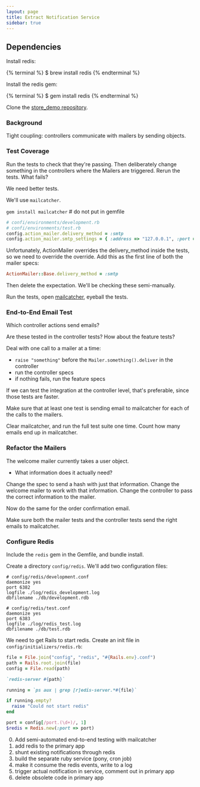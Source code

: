 ```yaml
---
layout: page
title: Extract Notification Service
sidebar: true
---
```


## Dependencies

Install redis:

{% terminal %}
$ brew install redis
{% endterminal %}

Install the redis gem:

{% terminal %}
$ gem install redis
{% endterminal %}

Clone the [store_demo repository](https://github.com/jumpstartlab/store_demo).

### Background

Tight coupling: controllers communicate with mailers by sending objects.

### Test Coverage

Run the tests to check that they're passing. Then deliberately change something in the controllers where the Mailers are triggered. Rerun the tests. What fails?

We need better tests.

We'll use `mailcatcher`.

`gem install mailcatcher` # do not put in gemfile

```ruby
# confi/environments/development.rb
# confi/environments/test.rb
config.action_mailer.delivery_method = :smtp
config.action_mailer.smtp_settings = { :address => "127.0.0.1", :port => 1025 }
```

Unfortunately, ActionMailer overrides the delivery_method inside the tests, so we need to override the override. Add this as the first line of both the mailer specs:

```ruby
ActionMailer::Base.delivery_method = :smtp
```

Then delete the expectation. We'll be checking these semi-manually.

Run the tests, open [mailcatcher](http://localhost:1080), eyeball the tests.

### End-to-End Email Test

Which controller actions send emails?

Are these tested in the controller tests? How about the feature tests?

Deal with one call to a mailer at a time:

* `raise "something"` before the `Mailer.something().deliver` in the controller
* run the controller specs
* if nothing fails, run the feature specs

If we can test the integration at the controller level, that's preferable, since those tests are faster.

Make sure that at least one test is sending email to mailcatcher for each of the calls to the mailers.

Clear mailcatcher, and run the full test suite one time.
Count how many emails end up in mailcatcher.

### Refactor the Mailers

The welcome mailer currently takes a user object.

* What information does it actually need?

Change the spec to send a hash with just that information.
Change the welcome mailer to work with that information.
Change the controller to pass the correct information to the mailer.

Now do the same for the order confirmation email.

Make sure both the mailer tests and the controller tests send the right emails to mailcatcher.

### Configure Redis

Include the `redis` gem in the Gemfile, and bundle install.

Create a directory `config/redis`. We'll add two configuration files:

```plain
# config/redis/development.conf
daemonize yes
port 6382
logfile ./log/redis_development.log
dbfilename ./db/development.rdb
```

```plain
# config/redis/test.conf
daemonize yes
port 6383
logfile ./log/redis_test.log
dbfilename ./db/test.rdb
```

We need to get Rails to start redis. Create an init file in `config/initializers/redis.rb`:

```ruby
file = File.join("config", "redis", "#{Rails.env}.conf")
path = Rails.root.join(file)
config = File.read(path)

`redis-server #{path}`

running = `ps aux | grep [r]edis-server.*#{file}`

if running.empty?
  raise "Could not start redis"
end

port = config[/port.(\d+)/, 1]
$redis = Redis.new(:port => port)
```

0. Add semi-automated end-to-end testing with mailcatcher
0. add redis to the primary app
0. shunt existing notifications through redis
0. build the separate ruby service (pony, cron job)
0. make it consume the redis events, write to a log
0. trigger actual notification in service, comment out in primary app
0. delete obsolete code in primary app
